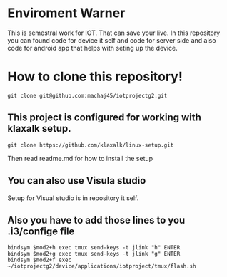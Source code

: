 # Enviroment Warner
This is semestral work for IOT. That can save your live. In this repository you can found code for device it self and code for server side and also code for android app that helps with seting up the device.


# How to clone this repository!

```
git clone git@github.com:machaj45/iotprojectg2.git
```

## This project is configured for working with klaxalk setup.

```
git clone https://github.com/klaxalk/linux-setup.git
```
Then read readme.md for how to install the setup

## You can also use Visula studio
Setup for Visual studio is in repository it self.

## Also you have to add those lines to you .i3/confige file

```
bindsym $mod2+h exec tmux send-keys -t jlink "h" ENTER
bindsym $mod2+g exec tmux send-keys -t jlink "g" ENTER
bindsym $mod2+f exec ~/iotprojectg2/device/applications/iotproject/tmux/flash.sh
```
